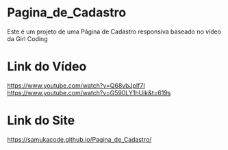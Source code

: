 # Pagina_de_Cadastro
Este é um projeto de uma Página de Cadastro responsiva baseado no vídeo da Girl Coding

# Link do Vídeo
https://www.youtube.com/watch?v=Q68vbJplf7I
https://www.youtube.com/watch?v=G590LY1hUik&t=619s

# Link do Site
https://samukacode.github.io/Pagina_de_Cadastro/
